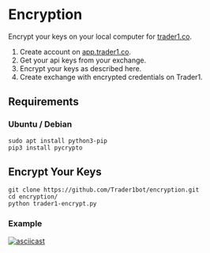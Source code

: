 # Encryption
Encrypt your keys on your local computer for [trader1.co](https://trader1.co).

1. Create account on [app.trader1.co](https://app.trader1.co).
2. Get your api keys from your exchange.
3. Encrypt your keys as described here.
4. Create exchange with encrypted credentials on Trader1.

## Requirements

### Ubuntu / Debian
```
sudo apt install python3-pip
pip3 install pycrypto
```

## Encrypt Your Keys

```
git clone https://github.com/Trader1bot/encryption.git
cd encryption/
python trader1-encrypt.py
```

### Example

[![asciicast](https://asciinema.org/a/EnRSDY39tJc9eamLxhYLltOp9.png)](https://asciinema.org/a/EnRSDY39tJc9eamLxhYLltOp9)
